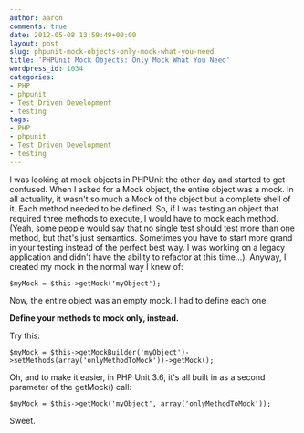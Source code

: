 ```yaml
---
author: aaron
comments: true
date: 2012-05-08 13:59:49+00:00
layout: post
slug: phpunit-mock-objects-only-mock-what-you-need
title: 'PHPUnit Mock Objects: Only Mock What You Need'
wordpress_id: 1034
categories:
- PHP
- phpunit
- Test Driven Development
- testing
tags:
- PHP
- phpunit
- Test Driven Development
- testing
---
```


I was looking at mock objects in PHPUnit the other day and started to get confused.  When I asked for a Mock object, the entire object was a mock.  In all actuality, it wasn't so much a Mock of the object but a complete shell of it.  Each method needed to be defined.  So, if I was testing an object that required three methods to execute, I would have to mock each method.  (Yeah, some people would say that no single test should test more than one method, but that's just semantics.  Sometimes you have to start more grand in your testing instead of the perfect best way.  I was working on a legacy application and didn't have the ability to refactor at this time...).  Anyway, I created my mock in the normal way I knew of:


    
    
    $myMock = $this->getMock('myObject');
    



Now, the entire object was an empty mock.  I had to define each one.  

**Define your methods to mock only, instead.**

Try this:

    
    
    $myMock = $this->getMockBuilder('myObject')->setMethods(array('onlyMethodToMock'))->getMock();
    



Oh, and to make it easier, in PHP Unit 3.6, it's all built in as a second parameter of the getMock() call:


    
    
    $myMock = $this->getMock('myObject', array('onlyMethodToMock'));
    



Sweet.
